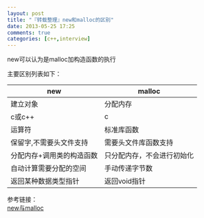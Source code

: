 ```yaml
---
layout: post
title: "『转载整理』new和malloc的区别"
date: 2013-05-25 17:25
comments: true
categories: [c++,interview]
---
```

new可以认为是malloc加构造函数的执行
<!--more-->
主要区别列表如下：

new		|	malloc
-------		|	------
建立对象	|	分配内存
c或c++		|	c
运算符		|	标准库函数
保留字,不需要头文件支持		|	需要头文件库函数支持
分配内存+调用类的构造函数	|	只分配内存，不会进行初始化
自动计算需要分配的空间		|	手动传递字节数
返回某种数据类型指针		|	返回void指针

参考链接：  
[new与malloc](http://wmnmtm.blog.163.com/blog/static/38245714201203313587/)

